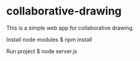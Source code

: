 # collaborative-drawing

This is a simple web app for collaborative drawing.

Install node modules
$ npm install

Run project
$ node server.js
